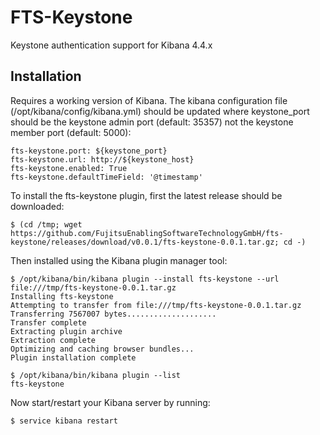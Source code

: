 FTS-Keystone
=====

Keystone authentication support for Kibana 4.4.x

Installation
-----

Requires a working version of Kibana. The kibana configuration file (/opt/kibana/config/kibana.yml) should be updated
where keystone_port should be the keystone admin port (default: 35357) not the keystone member port (default: 5000):

```
fts-keystone.port: ${keystone_port}
fts-keystone.url: http://${keystone_host}
fts-keystone.enabled: True
fts-keystone.defaultTimeField: '@timestamp'
```

To install the fts-keystone plugin, first the latest release should be downloaded:

```
$ (cd /tmp; wget https://github.com/FujitsuEnablingSoftwareTechnologyGmbH/fts-keystone/releases/download/v0.0.1/fts-keystone-0.0.1.tar.gz; cd -)
```

Then installed using the Kibana plugin manager tool:

```
$ /opt/kibana/bin/kibana plugin --install fts-keystone --url file:///tmp/fts-keystone-0.0.1.tar.gz
Installing fts-keystone
Attempting to transfer from file:///tmp/fts-keystone-0.0.1.tar.gz
Transferring 7567007 bytes....................
Transfer complete
Extracting plugin archive
Extraction complete
Optimizing and caching browser bundles...
Plugin installation complete

$ /opt/kibana/bin/kibana plugin --list
fts-keystone
```
Now start/restart your Kibana server by running:

```
$ service kibana restart
```
